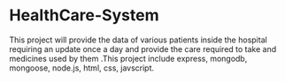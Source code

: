# HealthCare-System
This project will provide the data of various patients inside the hospital requiring an update once a day and provide the care required to take and medicines used by them .This project include express, mongodb, mongoose, node.js, html, css, javscript.
